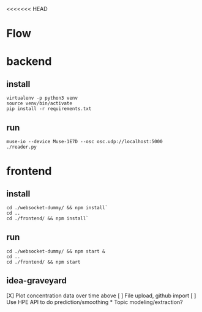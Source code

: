 <<<<<<< HEAD
# Flow

backend
=======

install
-------
```
virtualenv -p python3 venv
source venv/bin/activate
pip install -r requirements.txt
```

run
-----
```
muse-io --device Muse-1E7D --osc osc.udp://localhost:5000
./reader.py
```

frontend
========
install
------
```
cd ./websocket-dummy/ && npm install`
cd ..
cd ./frontend/ && npm install`
```

run
---

```
cd ./websocket-dummy/ && npm start &
cd ..
cd ./frontend/ && npm start
```

idea-graveyard
--------------

 [X] Plot concentration data over time above
 [ ] File upload, github import
 [ ] Use HPE API to do prediction/smoothing
      * Topic modeling/extraction?
